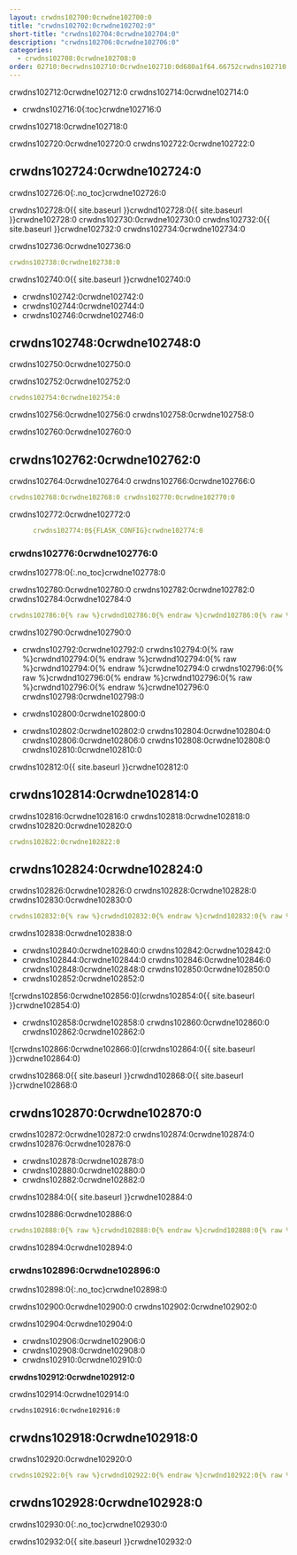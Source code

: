 ```yaml
---
layout: crwdns102700:0crwdne102700:0
title: "crwdns102702:0crwdne102702:0"
short-title: "crwdns102704:0crwdne102704:0"
description: "crwdns102706:0crwdne102706:0"
categories:
  - crwdns102708:0crwdne102708:0
order: 02710:0ecrwdns102710:0crwdne102710:0d680a1f64.66752crwdns102710:0crwdne102710:0crwdns102710:0crwdne102710:00crwdns102710:0crwdne102710:0
---
```

crwdns102712:0crwdne102712:0 crwdns102714:0crwdne102714:0

- crwdns102716:0{:toc}crwdne102716:0

crwdns102718:0crwdne102718:0

crwdns102720:0crwdne102720:0 crwdns102722:0crwdne102722:0

## crwdns102724:0crwdne102724:0

crwdns102726:0{:.no_toc}crwdne102726:0

crwdns102728:0{{ site.baseurl }}crwdnd102728:0{{ site.baseurl }}crwdne102728:0 crwdns102730:0crwdne102730:0 crwdns102732:0{{ site.baseurl }}crwdne102732:0 crwdns102734:0crwdne102734:0

crwdns102736:0crwdne102736:0

```yaml
crwdns102738:0crwdne102738:0
```

crwdns102740:0{{ site.baseurl }}crwdne102740:0

- crwdns102742:0crwdne102742:0
- crwdns102744:0crwdne102744:0 
- crwdns102746:0crwdne102746:0

## crwdns102748:0crwdne102748:0

crwdns102750:0crwdne102750:0

crwdns102752:0crwdne102752:0

```yaml
crwdns102754:0crwdne102754:0
```

crwdns102756:0crwdne102756:0 crwdns102758:0crwdne102758:0

crwdns102760:0crwdne102760:0

## crwdns102762:0crwdne102762:0

crwdns102764:0crwdne102764:0 crwdns102766:0crwdne102766:0

```yaml
crwdns102768:0crwdne102768:0 crwdns102770:0crwdne102770:0
```

crwdns102772:0crwdne102772:0

```yaml
      crwdns102774:0${FLASK_CONFIG}crwdne102774:0
```

### crwdns102776:0crwdne102776:0

crwdns102778:0{:.no_toc}crwdne102778:0

crwdns102780:0crwdne102780:0 crwdns102782:0crwdne102782:0 crwdns102784:0crwdne102784:0

```yaml
crwdns102786:0{% raw %}crwdnd102786:0{% endraw %}crwdnd102786:0{% raw %}crwdnd102786:0{% endraw %}crwdnd102786:0{% raw %}crwdnd102786:0{% endraw %}crwdnd102786:0{% raw %}crwdnd102786:0{% endraw %}crwdne102786:0 crwdns102788:0{% raw %}crwdnd102788:0{% endraw %}crwdnd102788:0{% raw %}crwdnd102788:0{% endraw %}crwdnd102788:0{% raw %}crwdnd102788:0{% endraw %}crwdnd102788:0{% raw %}crwdnd102788:0{% endraw %}crwdne102788:0
```

crwdns102790:0crwdne102790:0

- crwdns102792:0crwdne102792:0 crwdns102794:0{% raw %}crwdnd102794:0{% endraw %}crwdnd102794:0{% raw %}crwdnd102794:0{% endraw %}crwdne102794:0 crwdns102796:0{% raw %}crwdnd102796:0{% endraw %}crwdnd102796:0{% raw %}crwdnd102796:0{% endraw %}crwdne102796:0 crwdns102798:0crwdne102798:0

- crwdns102800:0crwdne102800:0

- crwdns102802:0crwdne102802:0 crwdns102804:0crwdne102804:0 crwdns102806:0crwdne102806:0 crwdns102808:0crwdne102808:0 crwdns102810:0crwdne102810:0

crwdns102812:0{{ site.baseurl }}crwdne102812:0

## crwdns102814:0crwdne102814:0

crwdns102816:0crwdne102816:0 crwdns102818:0crwdne102818:0 crwdns102820:0crwdne102820:0

```yaml
crwdns102822:0crwdne102822:0
```

## crwdns102824:0crwdne102824:0

crwdns102826:0crwdne102826:0 crwdns102828:0crwdne102828:0 crwdns102830:0crwdne102830:0

```yaml
crwdns102832:0{% raw %}crwdnd102832:0{% endraw %}crwdnd102832:0{% raw %}crwdnd102832:0{% endraw %}crwdnd102832:0{% raw %}crwdnd102832:0{% endraw %}crwdnd102832:0{% raw %}crwdnd102832:0{% endraw %}crwdne102832:0 crwdns102834:0{% raw %}crwdnd102834:0{% endraw %}crwdnd102834:0{% raw %}crwdnd102834:0{% endraw %}crwdnd102834:0{% raw %}crwdnd102834:0{% endraw %}crwdnd102834:0{% raw %}crwdnd102834:0{% endraw %}crwdne102834:0 crwdns102836:0crwdne102836:0
```

crwdns102838:0crwdne102838:0

- crwdns102840:0crwdne102840:0 crwdns102842:0crwdne102842:0 
- crwdns102844:0crwdne102844:0 crwdns102846:0crwdne102846:0 crwdns102848:0crwdne102848:0 crwdns102850:0crwdne102850:0
- crwdns102852:0crwdne102852:0

![crwdns102856:0crwdne102856:0](crwdns102854:0{{ site.baseurl }}crwdne102854:0)

- crwdns102858:0crwdne102858:0 crwdns102860:0crwdne102860:0 crwdns102862:0crwdne102862:0

![crwdns102866:0crwdne102866:0](crwdns102864:0{{ site.baseurl }}crwdne102864:0)

crwdns102868:0{{ site.baseurl }}crwdnd102868:0{{ site.baseurl }}crwdne102868:0

## crwdns102870:0crwdne102870:0

crwdns102872:0crwdne102872:0 crwdns102874:0crwdne102874:0 crwdns102876:0crwdne102876:0

- crwdns102878:0crwdne102878:0
- crwdns102880:0crwdne102880:0
- crwdns102882:0crwdne102882:0

crwdns102884:0{{ site.baseurl }}crwdne102884:0

crwdns102886:0crwdne102886:0

```yaml
crwdns102888:0{% raw %}crwdnd102888:0{% endraw %}crwdnd102888:0{% raw %}crwdnd102888:0{% endraw %}crwdnd102888:0{% raw %}crwdnd102888:0{% endraw %}crwdnd102888:0{% raw %}crwdnd102888:0{% endraw %}crwdne102888:0 crwdns102890:0{% raw %}crwdnd102890:0{% endraw %}crwdnd102890:0{% raw %}crwdnd102890:0{% endraw %}crwdnd102890:0{% raw %}crwdnd102890:0{% endraw %}crwdnd102890:0{% raw %}crwdnd102890:0{% endraw %}crwdne102890:0 crwdns102892:0$HEROKU_API_KEYcrwdnd102892:0$HEROKU_APP_NAMEcrwdne102892:0
```

crwdns102894:0crwdne102894:0

### crwdns102896:0crwdne102896:0

crwdns102898:0{:.no_toc}crwdne102898:0

crwdns102900:0crwdne102900:0 crwdns102902:0crwdne102902:0

crwdns102904:0crwdne102904:0

- crwdns102906:0crwdne102906:0
- crwdns102908:0crwdne102908:0
- crwdns102910:0crwdne102910:0

**crwdns102912:0crwdne102912:0**

crwdns102914:0crwdne102914:0

    crwdns102916:0crwdne102916:0
    

## crwdns102918:0crwdne102918:0

crwdns102920:0crwdne102920:0

```yaml
crwdns102922:0{% raw %}crwdnd102922:0{% endraw %}crwdnd102922:0{% raw %}crwdnd102922:0{% endraw %}crwdnd102922:0{% raw %}crwdnd102922:0{% endraw %}crwdnd102922:0{% raw %}crwdnd102922:0{% endraw %}crwdne102922:0 crwdns102924:0{% raw %}crwdnd102924:0{% endraw %}crwdnd102924:0{% raw %}crwdnd102924:0{% endraw %}crwdnd102924:0{% raw %}crwdnd102924:0{% endraw %}crwdnd102924:0{% raw %}crwdnd102924:0{% endraw %}crwdne102924:0 crwdns102926:0$HEROKU_API_KEYcrwdnd102926:0$HEROKU_APP_NAMEcrwdne102926:0
```

## crwdns102928:0crwdne102928:0

crwdns102930:0{:.no_toc}crwdne102930:0

crwdns102932:0{{ site.baseurl }}crwdne102932:0